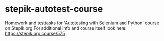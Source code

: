 # stepik-autotest-course
Homework and testtasks for 'Autotesting with Selenium and Python' course on Stepik.org
For additional info and course itself look here: https://stepik.org/course/575
 